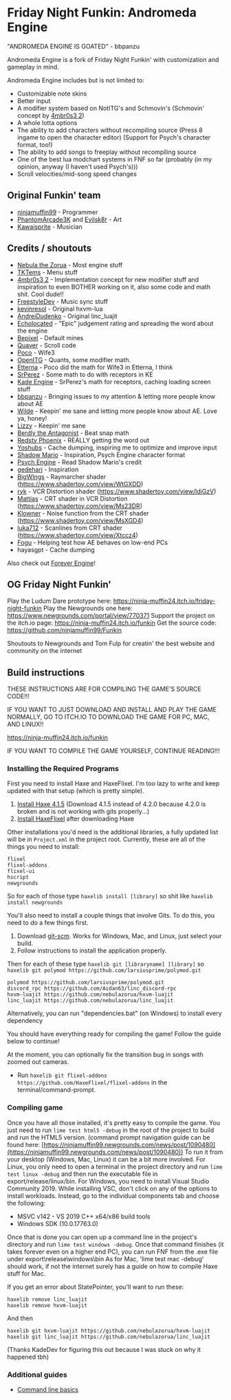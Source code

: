 # Friday Night Funkin: Andromeda Engine

"ANDROMEDA ENGINE IS GOATED" - bbpanzu

Andromeda Engine is a fork of Friday Night Funkin' with customization and gameplay in mind.

Andromeda Engine includes but is not limited to:
- Customizable note skins
- Better input
- A modifier system based on NotITG's and Schmovin's (Schmovin' concept by [4mbr0s3 2](https://www.youtube.com/channel/UCez-Erpr0oqmC71vnDrM9yA))
- A whole lotta options
- The ability to add characters without recompiling source (Press 8 ingame to open the character editor) (Support for Psych's character format, too!)
- The ability to add songs to freeplay without recompiling source
- One of the best lua modchart systems in FNF so far (probably (in my opinion, anyway (I haven't used Psych's)))
- Scroll velocities/mid-song speed changes

## Original Funkin' team
- [ninjamuffin99](https://twitter.com/ninja_muffin99) - Programmer
- [PhantomArcade3K](https://twitter.com/phantomarcade3k) and [Evilsk8r](https://twitter.com/evilsk8r) - Art
- [Kawaisprite](https://twitter.com/kawaisprite) - Musician


## Credits / shoutouts
- [Nebula the Zorua](https://twitter.com/Nebula_Zorua) - Most engine stuff
- [TKTems](https://twitter.com/TKTems) - Menu stuff
- [4mbr0s3 2](https://www.youtube.com/channel/UCez-Erpr0oqmC71vnDrM9yA) - Implementation concept for new modifier stuff and inspiration to even BOTHER working on it, also some code and math shit. Cool dude!!
- [FreestyleDev](https://twitter.com/Rapper_GF_Dev) - Music sync stuff
- [kevinresol](https://github.com/kevinresol) - Original hxvm-lua
- [AndreiDudenko](https://github.com/AndreiRudenko) - Original linc_luajit
- [Echolocated](https://twitter.com/CH_echolocated) - "Epic" judgement rating and spreading the word about the engine
- [Bepixel](https://twitter.com/bepixel_owo) - Default mines
- [Quaver](https://github.com/Quaver/Quaver) - Scroll code
- [Poco](https://github.com/poco0317) - Wife3
- [OpenITG](https://github.com/openitg/openitg) - Quants, some modifier math.
- [Etterna](https://github.com/etternagame/etterna) - Poco did the math for Wife3 in Etterna, I think
- [SrPerez](https://twitter.com/NewSrPerez) - Some math to do with receptors in KE
- [Kade Engine](https://github.com/KadeDev/Kade-Engine) - SrPerez's math for receptors, caching loading screen stuff
- [bbpanzu](https://twitter.com/bbsub3) - Bringing issues to my attention & letting more people know about AE
- [Wilde](https://twitter.com/0WildeRaze) - Keepin' me sane and letting more people know about AE. Love ya, honey!
- [Lizzy](https://twitter.com/tc_lizzy) - Keepin' me sane
- [Berdly the Antagonist](https://twitter.com/mylimit666) - Beat snap math
- [Redsty Phoenix](https://twitter.com/RedstyP) - REALLY getting the word out
- [Yoshubs](https://twitter.com/yoshubs) - Cache dumping, inspiring me to optimize and improve input
- [Shadow Mario](https://twitter.com/Shadow_Mario_) - Inspiration, Psych Engine character format
- [Psych Engine](https://github.com/ShadowMario/FNF-PsychEngine) - Read Shadow Mario's credit
- [gedehari](https://twitter.com/gedehari) - Inspiration
- [BigWIngs](https://www.shadertoy.com/user/BigWIngs) - Raymarcher shader (https://www.shadertoy.com/view/WtGXDD)
- [ryk](https://www.shadertoy.com/user/ryk) - VCR Distortion shader (https://www.shadertoy.com/view/ldjGzV)
- [Mattias](https://www.shadertoy.com/user/Mattias) - CRT shader in VCR Distortion (https://www.shadertoy.com/view/Ms23DR)
- [Klowner](https://www.shadertoy.com/user/Klowner) - Noise function from the CRT shader (https://www.shadertoy.com/view/MsXGD4)
- [luka712](https://www.shadertoy.com/user/luka712) - Scanlines from CRT shader (https://www.shadertoy.com/view/Xtccz4)
- [Fogu](https://twitter.com/FoguDragon) - Helping test how AE behaves on low-end PCs
- hayasgpt - Cache dumping

Also check out [Forever Engine](https://github.com/Yoshubs/Forever-Engine-Legacy)!

## OG Friday Night Funkin'

Play the Ludum Dare prototype here: https://ninja-muffin24.itch.io/friday-night-funkin
Play the Newgrounds one here: https://www.newgrounds.com/portal/view/770371
Support the project on the itch.io page: https://ninja-muffin24.itch.io/funkin
Get the source code: https://github.com/ninjamuffin99/Funkin

Shoutouts to Newgrounds and Tom Fulp for creatin' the best website and community on the internet

## Build instructions

THESE INSTRUCTIONS ARE FOR COMPILING THE GAME'S SOURCE CODE!!!

IF YOU WANT TO JUST DOWNLOAD AND INSTALL AND PLAY THE GAME NORMALLY, GO TO ITCH.IO TO DOWNLOAD THE GAME FOR PC, MAC, AND LINUX!!

https://ninja-muffin24.itch.io/funkin

IF YOU WANT TO COMPILE THE GAME YOURSELF, CONTINUE READING!!!

### Installing the Required Programs

First you need to install Haxe and HaxeFlixel. I'm too lazy to write and keep updated with that setup (which is pretty simple).
1. [Install Haxe 4.1.5](https://haxe.org/download/version/4.1.5/) (Download 4.1.5 instead of 4.2.0 because 4.2.0 is broken and is not working with gits properly...)
2. [Install HaxeFlixel](https://haxeflixel.com/documentation/install-haxeflixel/) after downloading Haxe

Other installations you'd need is the additional libraries, a fully updated list will be in `Project.xml` in the project root. Currently, these are all of the things you need to install:
```
flixel
flixel-addons
flixel-ui
hscript
newgrounds
```
So for each of those type `haxelib install [library]` so shit like `haxelib install newgrounds`

You'll also need to install a couple things that involve Gits. To do this, you need to do a few things first.
1. Download [git-scm](https://git-scm.com/downloads). Works for Windows, Mac, and Linux, just select your build.
2. Follow instructions to install the application properly.

Then for each of these type `haxelib git [libraryname] [library]` so `haxelib git polymod https://github.com/larsiusprime/polymod.git`
```
polymod https://github.com/larsiusprime/polymod.git
discord_rpc https://github.com/Aidan63/linc_discord-rpc
hxvm-luajit https://github.com/nebulazorua/hxvm-luajit
linc_luajit https://github.com/nebulazorua/linc_luajit
```

Alternatively, you can run "dependencies.bat" (on Windows) to install every dependency


You should have everything ready for compiling the game! Follow the guide below to continue!

At the moment, you can optionally fix the transition bug in songs with zoomed out cameras.
- Run `haxelib git flixel-addons https://github.com/HaxeFlixel/flixel-addons` in the terminal/command-prompt.

### Compiling game

Once you have all those installed, it's pretty easy to compile the game. You just need to run `lime test html5 -debug` in the root of the project to build and run the HTML5 version. (command prompt navigation guide can be found here: [https://ninjamuffin99.newgrounds.com/news/post/1090480](https://ninjamuffin99.newgrounds.com/news/post/1090480))
To run it from your desktop (Windows, Mac, Linux) it can be a bit more involved. For Linux, you only need to open a terminal in the project directory and run `lime test linux -debug` and then run the executable file in export/release/linux/bin. For Windows, you need to install Visual Studio Community 2019. While installing VSC, don't click on any of the options to install workloads. Instead, go to the individual components tab and choose the following:
* MSVC v142 - VS 2019 C++ x64/x86 build tools
* Windows SDK (10.0.17763.0)

Once that is done you can open up a command line in the project's directory and run `lime test windows -debug`. Once that command finishes (it takes forever even on a higher end PC), you can run FNF from the .exe file under export\release\windows\bin
As for Mac, 'lime test mac -debug' should work, if not the internet surely has a guide on how to compile Haxe stuff for Mac.

If you get an error about StatePointer, you'll want to run these:
```
haxelib remove linc_luajit
haxelib remove hxvm-luajit
```

And then

```
haxelib git hxvm-luajit https://github.com/nebulazorua/hxvm-luajit
haxelib git linc_luajit https://github.com/nebulazorua/linc_luajit
```

(Thanks KadeDev for figuring this out because I was stuck on why it happened tbh)

### Additional guides

- [Command line basics](https://ninjamuffin99.newgrounds.com/news/post/1090480)
